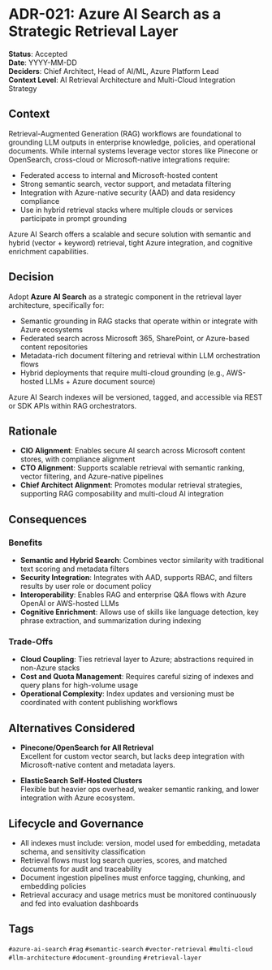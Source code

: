 # ADR-021: Azure AI Search as a Strategic Retrieval Layer

**Status**: Accepted  
**Date**: YYYY-MM-DD  
**Deciders**: Chief Architect, Head of AI/ML, Azure Platform Lead  
**Context Level**: AI Retrieval Architecture and Multi-Cloud Integration Strategy

## Context

Retrieval-Augmented Generation (RAG) workflows are foundational to grounding LLM outputs in enterprise knowledge, policies, and operational documents. While internal systems leverage vector stores like Pinecone or OpenSearch, cross-cloud or Microsoft-native integrations require:

- Federated access to internal and Microsoft-hosted content  
- Strong semantic search, vector support, and metadata filtering  
- Integration with Azure-native security (AAD) and data residency compliance  
- Use in hybrid retrieval stacks where multiple clouds or services participate in prompt grounding

Azure AI Search offers a scalable and secure solution with semantic and hybrid (vector + keyword) retrieval, tight Azure integration, and cognitive enrichment capabilities.

## Decision

Adopt **Azure AI Search** as a strategic component in the retrieval layer architecture, specifically for:

- Semantic grounding in RAG stacks that operate within or integrate with Azure ecosystems  
- Federated search across Microsoft 365, SharePoint, or Azure-based content repositories  
- Metadata-rich document filtering and retrieval within LLM orchestration flows  
- Hybrid deployments that require multi-cloud grounding (e.g., AWS-hosted LLMs + Azure document source)

Azure AI Search indexes will be versioned, tagged, and accessible via REST or SDK APIs within RAG orchestrators.

## Rationale

- **CIO Alignment**: Enables secure AI search across Microsoft content stores, with compliance alignment  
- **CTO Alignment**: Supports scalable retrieval with semantic ranking, vector filtering, and Azure-native pipelines  
- **Chief Architect Alignment**: Promotes modular retrieval strategies, supporting RAG composability and multi-cloud AI integration

## Consequences

### Benefits

- **Semantic and Hybrid Search**: Combines vector similarity with traditional text scoring and metadata filters  
- **Security Integration**: Integrates with AAD, supports RBAC, and filters results by user role or document policy  
- **Interoperability**: Enables RAG and enterprise Q&A flows with Azure OpenAI or AWS-hosted LLMs  
- **Cognitive Enrichment**: Allows use of skills like language detection, key phrase extraction, and summarization during indexing

### Trade-Offs

- **Cloud Coupling**: Ties retrieval layer to Azure; abstractions required in non-Azure stacks  
- **Cost and Quota Management**: Requires careful sizing of indexes and query plans for high-volume usage  
- **Operational Complexity**: Index updates and versioning must be coordinated with content publishing workflows

## Alternatives Considered

- **Pinecone/OpenSearch for All Retrieval**  
  Excellent for custom vector search, but lacks deep integration with Microsoft-native content and metadata layers.

- **ElasticSearch Self-Hosted Clusters**  
  Flexible but heavier ops overhead, weaker semantic ranking, and lower integration with Azure ecosystem.

## Lifecycle and Governance

- All indexes must include: version, model used for embedding, metadata schema, and sensitivity classification  
- Retrieval flows must log search queries, scores, and matched documents for audit and traceability  
- Document ingestion pipelines must enforce tagging, chunking, and embedding policies  
- Retrieval accuracy and usage metrics must be monitored continuously and fed into evaluation dashboards

## Tags

`#azure-ai-search` `#rag` `#semantic-search` `#vector-retrieval` `#multi-cloud` `#llm-architecture` `#document-grounding` `#retrieval-layer`
